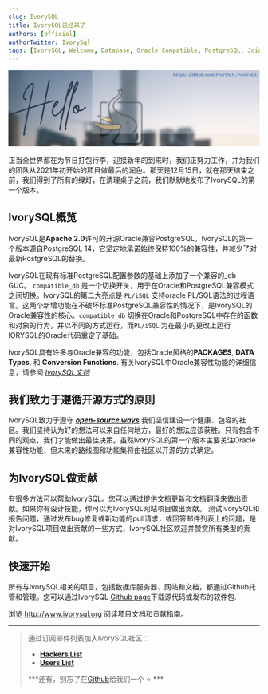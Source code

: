 ```yaml
---
slug: IvorySQL
title: IvorySQL已经来了
authors: [official]
authorTwitter: IvorySql
tags: [IvorySQL, Welcome, Database, Oracle Compatible, PostgreSQL, Join Us]
---
```


![Hello](Hello-banner.png)  

正当全世界都在为节日打包行李，迎接新年的到来时，我们正努力工作，并为我们的团队从2021年初开始的项目做最后的润色。那天是12月15日，就在那天结束之前，我们得到了所有的绿灯，在清理桌子之前，我们默默地发布了IvorySQL的第一个版本。

## IvorySQL概览

IvorySQL是**Apache 2.0**许可的开源Oracle兼容PostgreSQL。IvorySQL的第一个版本源自PostgreSQL 14，它坚定地承诺始终保持100%的兼容性，并减少了对最新PostgreSQL的替换。 

IvorySQL在现有标准PostgreSQL配置参数的基础上添加了一个兼容的_db GUC。 ```compatible_db``` 是一个切换开关，用于在Oracle和PostgreSQL兼容模式之间切换。IvorySQL的第二大亮点是 ```PL/iSQL``` 支持oracle PL/SQL语法的过程语言。这两个新增功能在不破坏标准PostgreSQL兼容性的情况下，是IvorySQL的Oracle兼容性的核心。```compatible_db``` 切换在Oracle和PostgreSQL中存在的函数和对象的行为，并以不同的方式运行，而```PL/iSQL``` 为在最小的更改上运行IORYSQL的Oracle代码奠定了基础。 

IvorySQL具有许多与Oracle兼容的功能，包括Oracle风格的**PACKAGES**, **DATA Types**, 和 **Conversion Functions**. 有关IvorySQL中Oracle兼容性功能的详细信息，请参阅 *[IvorySQL文档](https://www.ivorysql.org/zh-CN/docs/intro)*   

## 我们致力于遵循开源方式的原则

IvorySQL致力于遵守 ***[open-source ways](https://opensource.com/open-source-way)*** 我们坚信建设一个健康、包容的社区。我们坚持认为好的想法可以来自任何地方，最好的想法应该获胜。只有包含不同的观点，我们才能做出最佳决策。虽然IvorySQL的第一个版本主要关注Oracle兼容性功能，但未来的路线图和功能集将由社区以开源的方式确定。

## 为IvorySQL做贡献

有很多方法可以帮助IvorySQL。您可以通过提供文档更新和文档翻译来做出贡献。如果你有设计技能，你可以为IvorySQL网站项目做出贡献。
测试IvorySQL和报告问题，通过发布bug修复或新功能的pull请求，或回答邮件列表上的问题，是对IvorySQL项目做出贡献的一些方式，IvorySQL社区欢迎并赞赏所有类型的贡献。

## 快速开始

所有与IvorySQL相关的项目，包括数据库服务器、网站和文档，都通过Github托管和管理。您可以通过IvorySQL [Github page](https://github.com/IvorySQL/)下载源代码或发布的软件包.  

浏览 http://www.ivorysql.org 阅读项目文档和贡献指南。

---

>通过订阅邮件列表加入IvorySQL社区： 
>- **[Hackers List](https://lists.ivorysql.org/postorius/lists/hackers.ivorysql.org/)**  
>- **[Users List](https://lists.ivorysql.org/postorius/lists/general.ivorysql.org/)**  
>  
>***还有，别忘了在[Github](https://github.com/IvorySQL/IvorySQL)给我们一个 :star: ***
